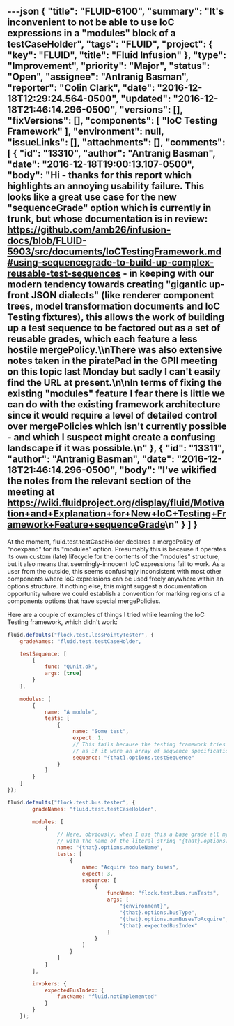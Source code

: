 ---json
{
  "title": "FLUID-6100",
  "summary": "It's inconvenient to not be able to use IoC expressions in a \"modules\" block of a testCaseHolder",
  "tags": "FLUID",
  "project": {
    "key": "FLUID",
    "title": "Fluid Infusion"
  },
  "type": "Improvement",
  "priority": "Major",
  "status": "Open",
  "assignee": "Antranig Basman",
  "reporter": "Colin Clark",
  "date": "2016-12-18T12:29:24.564-0500",
  "updated": "2016-12-18T21:46:14.296-0500",
  "versions": [],
  "fixVersions": [],
  "components": [
    "IoC Testing Framework"
  ],
  "environment": null,
  "issueLinks": [],
  "attachments": [],
  "comments": [
    {
      "id": "13310",
      "author": "Antranig Basman",
      "date": "2016-12-18T19:00:13.107-0500",
      "body": "Hi - thanks for this report which highlights an annoying usability failure. This looks like a great use case for the new \"sequenceGrade\" option which is currently in trunk, but whose documentation is in review: <https://github.com/amb26/infusion-docs/blob/FLUID-5903/src/documents/IoCTestingFramework.md#using-sequencegrade-to-build-up-complex-reusable-test-sequences> - in keeping with our modern tendency towards creating \"gigantic up-front JSON dialects\" (like renderer component trees, model transformation documents and IoC Testing fixtures), this allows the work of building up a test sequence to be factored out as a set of reusable grades, which each feature a less hostile mergePolicy.\\\nThere was also extensive notes taken in the piratePad in the GPII meeting on this topic last Monday but sadly I can't easily find the URL at present.\n\nIn terms of fixing the existing \"modules\" feature I fear there is little we can do with the existing framework architecture since it would require a level of detailed control over mergePolicies which isn't currently possible - and which I suspect might create a confusing landscape if it was possible.\n"
    },
    {
      "id": "13311",
      "author": "Antranig Basman",
      "date": "2016-12-18T21:46:14.296-0500",
      "body": "I've wikified the notes from the relevant section of the meeting at <https://wiki.fluidproject.org/display/fluid/Motivation+and+Explanation+for+New+IoC+Testing+Framework+Feature+sequenceGrade>\n"
    }
  ]
}
---
At the moment, fluid.test.testCaseHolder declares a mergePolicy of "noexpand" for its "modules" option. Presumably this is because it operates its own custom (late) lifecycle for the contents of the "modules" structure, but it also means that seemingly-innocent IoC expressions fail to work. As a user from the outside, this seems confusingly inconsistent with most other components where IoC expressions can be used freely anywhere within an options structure. If nothing else, this might suggest a documentation opportunity where we could establish a convention for marking regions of a components options that have special mergePolicies.

Here are a couple of examples of things I tried while learning the IoC Testing framework, which didn't work:

```javascript
fluid.defaults("flock.test.lessPointyTester", {
    gradeNames: "fluid.test.testCaseHolder,

    testSequence: [
        {
            func: "QUnit.ok",
            args: [true]
        }
    ],

    modules: [
        {
            name: "A module",
            tests: [
                {
                     name: "Some test",
                     expect: 1,
                     // This fails because the testing framework tries to iterate over the raw string
                     // as if it were an array of sequence specifications.
                     sequence: "{that}.options.testSequence" 
                }
            ]
        }
    ]
});
```

```javascript
fluid.defaults("flock.test.bus.tester", {
        gradeNames: "fluid.test.testCaseHolder",

        modules: [
            {
                // Here, obviously, when I use this a base grade all my modules end up
                // with the name of the literal string "{that}.options.moduleName"
                name: "{that}.options.moduleName",
                tests: [
                    {
                        name: "Acquire too many buses",
                        expect: 3,
                        sequence: [
                            {
                                funcName: "flock.test.bus.runTests",
                                args: [
                                    "{environment}",
                                    "{that}.options.busType",
                                    "{that}.options.numBusesToAcquire",
                                    "{that}.expectedBusIndex"
                                ]
                            }
                        ]
                    }
                ]
            }
        ],

        invokers: {
            expectedBusIndex: {
                funcName: "fluid.notImplemented"
            }
        }
    });
```

        